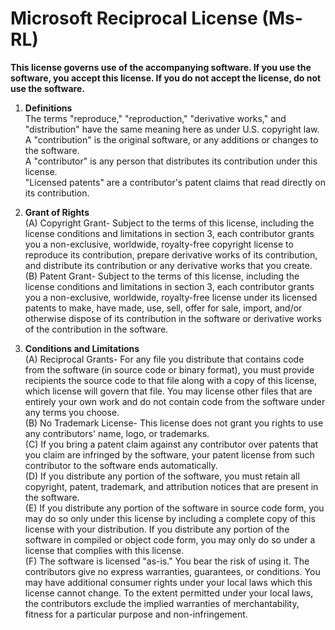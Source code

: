Microsoft Reciprocal License (Ms-RL)
====================================

**This license governs use of the accompanying software. If you use the software, you accept this license. If you do not
accept the license, do not use the software.**

1. **Definitions**  
    The terms "reproduce," "reproduction," "derivative works," and "distribution" have the same meaning here as under
    U.S. copyright law.  
    A "contribution" is the original software, or any additions or changes to the software.  
    A "contributor" is any person that distributes its contribution under this license.  
    "Licensed patents" are a contributor's patent claims that read directly on its contribution.
    
2. **Grant of Rights**  
    (A) Copyright Grant- Subject to the terms of this license, including the license conditions and limitations in
    section 3, each contributor grants you a non-exclusive, worldwide, royalty-free copyright license to reproduce its
    contribution, prepare derivative works of its contribution, and distribute its contribution or any derivative works
    that you create.  
    (B) Patent Grant- Subject to the terms of this license, including the license conditions and limitations in section
    3, each contributor grants you a non-exclusive, worldwide, royalty-free license under its licensed patents to make,
    have made, use, sell, offer for sale, import, and/or otherwise dispose of its contribution in the software or
    derivative works of the contribution in the software.
    
3. **Conditions and Limitations**  
    (A) Reciprocal Grants- For any file you distribute that contains code from the software (in source code or binary
    format), you must provide recipients the source code to that file along with a copy of this license, which license
    will govern that file. You may license other files that are entirely your own work and do not contain code from the
    software under any terms you choose.  
    (B) No Trademark License- This license does not grant you rights to use any contributors' name, logo, or trademarks.  
    (C) If you bring a patent claim against any contributor over patents that you claim are infringed by the software,
    your patent license from such contributor to the software ends automatically.  
    (D) If you distribute any portion of the software, you must retain all copyright, patent, trademark, and attribution
    notices that are present in the software.  
    (E) If you distribute any portion of the software in source code form, you may do so only under this license by
    including a complete copy of this license with your distribution. If you distribute any portion of the software in
    compiled or object code form, you may only do so under a license that complies with this license.  
    (F) The software is licensed "as-is." You bear the risk of using it. The contributors give no express warranties,
    guarantees, or conditions. You may have additional consumer rights under your local laws which this license cannot
    change. To the extent permitted under your local laws, the contributors exclude the implied warranties of 
    merchantability, fitness for a particular purpose and non-infringement.
